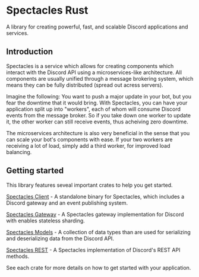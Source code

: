 # Spectacles Rust
A library for creating powerful, fast, and scalable Discord applications and services.


## Introduction
Spectacles is a service which allows for creating components which interact with the Discord API using a microservices-like architecture.
All components are usually unified through a message brokering system, which means they can be fully distributed (spread out acress servers).

Imagine the following: You want to push a major update in your bot, but you fear the downtime that it would bring. With Spectacles, you can have your application split up into "workers", each of whom will consume Discord events from the message broker. So if you take down one worker to update it, the other worker can still receive events, thus acheiving zero downtime.

The microservices architecture is also very beneficial in the sense that you can scale your bot's components with ease. If your two workers are receiving a lot of load, simply add a third worker, for improved load balancing.

## Getting started
This library features seveal important crates to help you get started.

[Spectacles Client](client/README.md) - A standalone binary for Spectacles, which includes a Discord gateway and an event publishing system.

[Spectacles Gateway](gateway/README.md) - A Spectacles gateway implementation for Discord with enables stateless sharding.

[Spectacles Models](models/README.md) - A collection of data types than are used for serializing and deserializing data from the Discord API.

[Spectacles REST](rest/README.md) - A Spectacles implementation of Discord's REST API methods.

See each crate for more details on how to get started with your application.